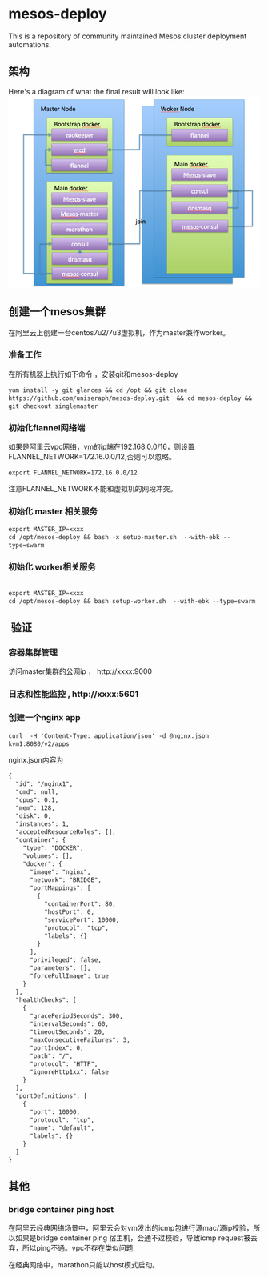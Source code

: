 # mesos-deploy

This is a repository of community maintained Mesos cluster deployment
automations.


## 架构

Here's a diagram of what the final result will look like:
![Mesos Single Master Node on Docker](mesos.png)

## 创建一个mesos集群

在阿里云上创建一台centos7u2/7u3虚拟机，作为master兼作worker。


### 准备工作

在所有机器上执行如下命令 ，安装git和mesos-deploy

```
yum install -y git glances && cd /opt && git clone https://github.com/uniseraph/mesos-deploy.git  && cd mesos-deploy && git checkout singlemaster

```

### 初始化flannel网络端
如果是阿里云vpc网络，vm的ip端在192.168.0.0/16，则设置FLANNEL_NETWORK=172.16.0.0/12,否则可以忽略。

```
export FLANNEL_NETWORK=172.16.0.0/12
```

注意FLANNEL_NETWORK不能和虚拟机的网段冲突。

### 初始化 master 相关服务
```
export MASTER_IP=xxxx
cd /opt/mesos-deploy && bash -x setup-master.sh  --with-ebk --type=swarm

```


### 初始化 worker相关服务
```

export MASTER_IP=xxxx
cd /opt/mesos-deploy && bash setup-worker.sh  --with-ebk --type=swarm

```


##  验证


### 容器集群管理


访问master集群的公网ip ， http://xxxx:9000

### 日志和性能监控 , http://xxxx:5601


### 创建一个nginx app

```
curl  -H 'Content-Type: application/json' -d @nginx.json  kvm1:8080/v2/apps

```
nginx.json内容为
```
{
  "id": "/nginx1",
  "cmd": null,
  "cpus": 0.1,
  "mem": 128,
  "disk": 0,
  "instances": 1,
  "acceptedResourceRoles": [],
  "container": {
    "type": "DOCKER",
    "volumes": [],
    "docker": {
      "image": "nginx",
      "network": "BRIDGE",
      "portMappings": [
        {
          "containerPort": 80,
          "hostPort": 0,
          "servicePort": 10000,
          "protocol": "tcp",
          "labels": {}
        }
      ],
      "privileged": false,
      "parameters": [],
      "forcePullImage": true
    }
  },
  "healthChecks": [
    {
      "gracePeriodSeconds": 300,
      "intervalSeconds": 60,
      "timeoutSeconds": 20,
      "maxConsecutiveFailures": 3,
      "portIndex": 0,
      "path": "/",
      "protocol": "HTTP",
      "ignoreHttp1xx": false
    }
  ],
  "portDefinitions": [
    {
      "port": 10000,
      "protocol": "tcp",
      "name": "default",
      "labels": {}
    }
  ]
}
```


## 其他

### bridge container ping host
在阿里云经典网络场景中，阿里云会对vm发出的icmp包进行源mac/源ip校验，所以如果是bridge container ping 宿主机，会通不过校验，导致icmp request被丢弃，所以ping不通。vpc不存在类似问题

在经典网络中，marathon只能以host模式启动。
      
